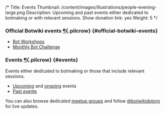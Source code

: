/*
Title: Events
Thumbnail: /content/images/illustrations/people-evening-large.png
Description: Upcoming and past events either dedicated to botmaking or with relevant sessions.
Show donation link: yes
Weight: 5
*/


### Official Botwiki events [¶](#official-botwiki-events){.pilcrow} {#official-botwiki-events}

- [Bot Workshops](/bot-workshops)
- [Monthly Bot Challenge](/monthly-bot-challenge)


### Events [¶](#events){.pilcrow} {#events}

Events either dedicated to botmaking or those that include relevant sessions.

- [Upcoming](/tag/event+upcoming) and [ongoing](/tag/event+ongoing) events
- [Past events](/tag/event+archived)

You can also browse dedicated [meetup groups](/events/meetups) and follow [@botwikidotorg](https://twitter.com/botwikidotorg) for live updates.

